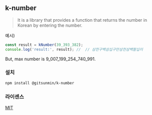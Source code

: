 ## k-number

> It is a library that provides a function that returns the number in Korean by entering the number.

예시)

```ts
const result = kNumber(39_393_382);
console.log('result:', result); //  // 삼천구백삼십구만삼천삼백팔십이
```

But, max number is 9_007_199_254_740_991.

### 설치

```bash
npm install @gitsunmin/k-number
```

### 라이센스

[MIT](./LICENSE)